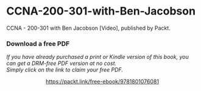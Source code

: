 # CCNA-200-301-with-Ben-Jacobson
CCNA - 200-301 with Ben Jacobson [Video], published by Packt.
### Download a free PDF

 <i>If you have already purchased a print or Kindle version of this book, you can get a DRM-free PDF version at no cost.<br>Simply click on the link to claim your free PDF.</i>
<p align="center"> <a href="https://packt.link/free-ebook/9781801076081">https://packt.link/free-ebook/9781801076081 </a> </p>